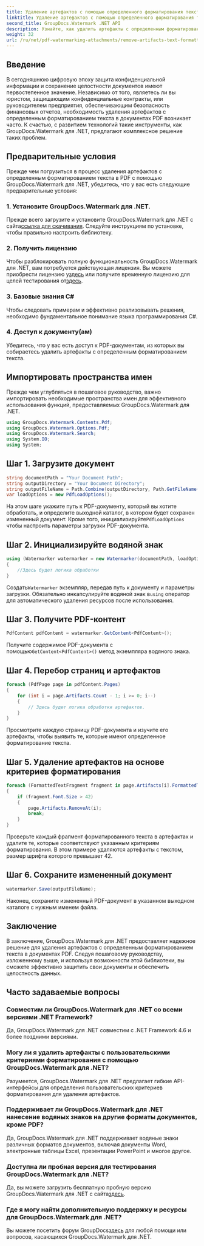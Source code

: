 ```yaml
---
title: Удаление артефактов с помощью определенного форматирования текста в PDF
linktitle: Удаление артефактов с помощью определенного форматирования текста в PDF
second_title: GroupDocs.Watermark .NET API
description: Узнайте, как удалить артефакты с определенным форматированием текста в PDF с помощью GroupDocs для .NET. Следуйте нашему пошаговому руководству.
weight: 32
url: /ru/net/pdf-watermarking-attachments/remove-artifacts-text-formatting-pdf/
---
```

## Введение
В сегодняшнюю цифровую эпоху защита конфиденциальной информации и сохранение целостности документов имеют первостепенное значение. Независимо от того, являетесь ли вы юристом, защищающим конфиденциальные контракты, или руководителем предприятия, обеспечивающим безопасность финансовых отчетов, необходимость удаления артефактов с определенным форматированием текста в документах PDF возникает часто. К счастью, с развитием технологий такие инструменты, как GroupDocs.Watermark для .NET, предлагают комплексное решение таких проблем.
## Предварительные условия
Прежде чем погрузиться в процесс удаления артефактов с определенным форматированием текста в PDF с помощью GroupDocs.Watermark для .NET, убедитесь, что у вас есть следующие предварительные условия:
### 1. Установите GroupDocs.Watermark для .NET.
 Прежде всего загрузите и установите GroupDocs.Watermark для .NET с сайта[ссылка для скачивания](https://releases.groupdocs.com/Watermark/net/). Следуйте инструкциям по установке, чтобы правильно настроить библиотеку.
### 2. Получить лицензию
Чтобы разблокировать полную функциональность GroupDocs.Watermark для .NET, вам потребуется действующая лицензия. Вы можете приобрести лицензию у[здесь](https://purchase.groupdocs.com/buy) или получите временную лицензию для целей тестирования от[здесь](https://purchase.groupdocs.com/temporary-license/).
### 3. Базовые знания C#
Чтобы следовать примерам и эффективно реализовывать решения, необходимо фундаментальное понимание языка программирования C#.
### 4. Доступ к документу(ам)
Убедитесь, что у вас есть доступ к PDF-документам, из которых вы собираетесь удалить артефакты с определенным форматированием текста.

## Импортировать пространства имен
Прежде чем углубляться в пошаговое руководство, важно импортировать необходимые пространства имен для эффективного использования функций, предоставляемых GroupDocs.Watermark для .NET.
```csharp
using GroupDocs.Watermark.Contents.Pdf;
using GroupDocs.Watermark.Options.Pdf;
using GroupDocs.Watermark.Search;
using System.IO;
using System;
```
## Шаг 1. Загрузите документ
```csharp
string documentPath = "Your Document Path";
string outputDirectory = "Your Document Directory";
string outputFileName = Path.Combine(outputDirectory, Path.GetFileName(documentPath));
var loadOptions = new PdfLoadOptions();
```
 На этом шаге укажите путь к PDF-документу, который вы хотите обработать, и определите выходной каталог, в котором будет сохранен измененный документ. Кроме того, инициализируйте`PdfLoadOptions` чтобы настроить параметры загрузки PDF-документа.
## Шаг 2. Инициализируйте водяной знак
```csharp
using (Watermarker watermarker = new Watermarker(documentPath, loadOptions))
{
    //Здесь будет логика обработки
}
```
 Создать`Watermarker` экземпляр, передав путь к документу и параметры загрузки. Обязательно инкапсулируйте водяной знак в`using` оператор для автоматического удаления ресурсов после использования.
## Шаг 3. Получите PDF-контент
```csharp
PdfContent pdfContent = watermarker.GetContent<PdfContent>();
```
 Получите содержимое PDF-документа с помощью`GetContent<PdfContent>()` метод экземпляра водяного знака.
## Шаг 4. Перебор страниц и артефактов
```csharp
foreach (PdfPage page in pdfContent.Pages)
{
    for (int i = page.Artifacts.Count - 1; i >= 0; i--)
    {
        // Здесь будет логика обработки артефактов.
    }
}
```
Просмотрите каждую страницу PDF-документа и изучите его артефакты, чтобы выявить те, которые имеют определенное форматирование текста.
## Шаг 5. Удаление артефактов на основе критериев форматирования
```csharp
foreach (FormattedTextFragment fragment in page.Artifacts[i].FormattedTextFragments)
{
    if (fragment.Font.Size > 42)
    {
        page.Artifacts.RemoveAt(i);
        break;
    }
}
```
Проверьте каждый фрагмент форматированного текста в артефактах и удалите те, которые соответствуют указанным критериям форматирования. В этом примере удаляются артефакты с текстом, размер шрифта которого превышает 42.
## Шаг 6. Сохраните измененный документ
```csharp
watermarker.Save(outputFileName);
```
Наконец, сохраните измененный PDF-документ в указанном выходном каталоге с нужным именем файла.

## Заключение
В заключение, GroupDocs.Watermark для .NET предоставляет надежное решение для удаления артефактов с определенным форматированием текста в документах PDF. Следуя пошаговому руководству, изложенному выше, и используя возможности этой библиотеки, вы сможете эффективно защитить свои документы и обеспечить целостность данных.
## Часто задаваемые вопросы
### Совместим ли GroupDocs.Watermark для .NET со всеми версиями .NET Framework?
Да, GroupDocs.Watermark для .NET совместим с .NET Framework 4.6 и более поздними версиями.
### Могу ли я удалить артефакты с пользовательскими критериями форматирования с помощью GroupDocs.Watermark для .NET?
Разумеется, GroupDocs.Watermark для .NET предлагает гибкие API-интерфейсы для определения пользовательских критериев форматирования для удаления артефактов.
### Поддерживает ли GroupDocs.Watermark для .NET нанесение водяных знаков на другие форматы документов, кроме PDF?
Да, GroupDocs.Watermark для .NET поддерживает водяные знаки различных форматов документов, включая документы Word, электронные таблицы Excel, презентации PowerPoint и многое другое.
### Доступна ли пробная версия для тестирования GroupDocs.Watermark для .NET?
 Да, вы можете загрузить бесплатную пробную версию GroupDocs.Watermark для .NET с сайта[здесь](https://releases.groupdocs.com/).
### Где я могу найти дополнительную поддержку и ресурсы для GroupDocs.Watermark для .NET?
 Вы можете посетить форум GroupDocs[здесь](https://forum.groupdocs.com/c/watermark/19) для любой помощи или вопросов, касающихся GroupDocs.Watermark для .NET.